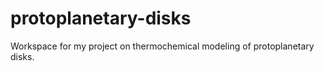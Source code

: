 # protoplanetary-disks
Workspace for my project on thermochemical modeling of protoplanetary disks.

